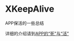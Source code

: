 # XKeepAlive
APP保活的一些总结

详细的介绍请到[APP的“死”与“活”](https://github.com/jakkypan/trivia/blob/master/APP%E5%AD%98%E6%B4%BB.md)
